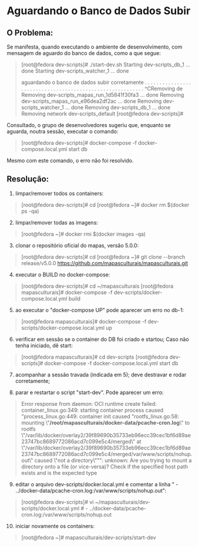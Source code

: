 
# Aguardando o Banco de Dados Subir

## O Problema:
Se manifesta, quando executando o ambiente de desenvolvimento, com mensagem de aguardo do banco de dados, como a que segue:

>	[root@fedora dev-scripts]# ./start-dev.sh
>	Starting dev-scripts_db_1      ... done
>	Starting dev-scripts_watcher_1 ... done
>
>	aguardando o banco de dados subir corretamente . . . . . . . . . . . . . . . . . . . . . . . . . . . . . . . . . . . . . . . . . . . . . . . . . . . . . . . . . . ^CRemoving de
>	Removing dev-scripts_mapas_run_1d5841f30fa3 ... done
>	Removing dev-scripts_mapas_run_e96dea2df2ac ... done
>	Removing dev-scripts_watcher_1              ... done
>	Removing dev-scripts_db_1                   ... done
>	Removing network dev-scripts_default
>	[root@fedora dev-scripts]#

Consultado, o grupo de desenvolvedores sugeriu que, enquanto se aguarda, noutra sessão, executar o comando:

>	[root@fedora dev-scripts]#  docker-compose -f docker-compose.local.yml start db

Mesmo com este comando, o erro não foi resolvido.

## Resolução:
1) limpar/remover todos os containers:
>	[root@fedora dev-scripts]# cd
>	[root@fedora ~]# docker rm $(docker ps -qa)
	
2) limpar/remover todas as imagens:
>	[root@fedora ~]#  docker rmi $(docker images -qa)

3) clonar o repositório oficial do mapas, versão 5.0.0:
>	[root@fedora dev-scripts]# cd
>	[root@fedora ~]# git clone --branch release/v5.0.0 https://github.com/mapasculturais/mapasculturais.git

4) executar o BUILD no docker-compose:
>	[root@fedora dev-scripts]#  cd ~/mapasculturais
>	[root@fedora mapasculturais]# docker-compose -f dev-scripts/docker-compose.local.yml build

5) ao executar o "docker-compose UP" pode aparecer um erro no db-1:
>	[root@fedora mapasculturais]# docker-compose -f dev-scripts/docker-compose.local.yml up

6) verificar em sessão se o container do DB foi criado e startou; Caso não tenha iniciado, dê start:
>	[root@fedora mapasculturais]#  cd dev-scripts
>	[root@fedora dev-scripts]#  docker-compose -f docker-compose.local.yml start db

7) acompanhar a sessão travada (indicada em 5); deve destravar e rodar corretamente;
	
8) parar e restartar o script "start-dev". Pode aparecer um erro:
>	Error response from daemon: OCI runtime create failed: container_linux.go:349: starting container process caused "process_linux.go:449: container init caused \"rootfs_linux.go:58: mounting \\\"**/root/mapasculturais/docker-data/pcache-cron.log**\\\" to rootfs \\\"/var/lib/docker/overlay2/39f89690b35733eb96ecc39cec1bf6d89ae23747bc8689772086acd7c099e5c4/merged\\\" at \\\"/var/lib/docker/overlay2/39f89690b35733eb96ecc39cec1bf6d89ae23747bc8689772086acd7c099e5c4/merged/var/www/scripts/nohup.out\\\" caused \\\"not a directory\\\"\"": unknown: Are you trying to mount a directory onto a file (or vice-versa)? Check if the specified host path exists and is the expected type

9) editar o arquivo dev-scripts/docker.local.yml e comentar a linha " - ../docker-data/pcache-cron.log:/var/www/scripts/nohup.out":
>	[root@fedora dev-scripts]# vi ~/mapasculturais/dev-scripts/docker.local.yml
>	\#      - ../docker-data/pcache-cron.log:/var/www/scripts/nohup.out

10) iniciar novamente os containers:
>	[root@fedora ~]#  mapasculturais/dev-scripts/start-dev
